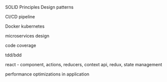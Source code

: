 SOLID Principles
Design patterns

CI/CD pipeline

Docker
kubernetes

microservices design

code coverage

tdd/bdd

react - component, actions, reducers, context api, redux, state management

performance optimizations in application


